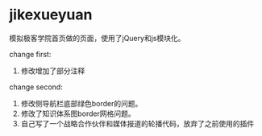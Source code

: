 # jikexueyuan
模拟极客学院首页做的页面，使用了jQuery和js模块化。

change first:

1. 修改增加了部分注释


change second:

1. 修改侧导航栏底部绿色border的问题。
2. 修改了知识体系图border网格问题。
3. 自己写了一个战略合作伙伴和媒体报道的轮播代码，放弃了之前使用的插件